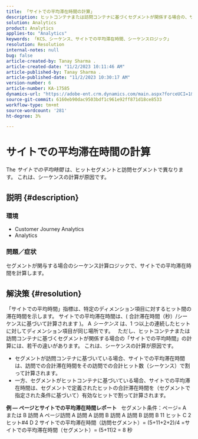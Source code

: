 ```yaml
---
title: 「サイトでの平均滞在時間の計算」
description: ヒットコンテナまたは訪問コンテナに基づくセグメントが関係する場合の、サイトでの平均時間の計算方法を説明します。
solution: Analytics
product: Analytics
applies-to: "Analytics"
keywords: 「KCS、シーケンス、サイトでの平均滞在時間、シーケンスロジック」
resolution: Resolution
internal-notes: null
bug: false
article-created-by: Tanay Sharma .
article-created-date: "11/2/2023 10:11:46 AM"
article-published-by: Tanay Sharma .
article-published-date: "11/2/2023 10:30:17 AM"
version-number: 6
article-number: KA-17585
dynamics-url: "https://adobe-ent.crm.dynamics.com/main.aspx?forceUCI=1&pagetype=entityrecord&etn=knowledgearticle&id=233d9035-6879-ee11-8179-6045bd006149"
source-git-commit: 6160eb90dac9503bdf1c961e92ff871d18ce8533
workflow-type: tm+mt
source-wordcount: '281'
ht-degree: 3%

---
```


# サイトでの平均滞在時間の計算


The *サイトでの平均時間* は、ヒットセグメントと訪問セグメントで異なります。 これは、シーケンスの計算が原因です。

## 説明 {#description}


### 環境

- Customer Journey Analytics
- Analytics




### 問題／症状

セグメントが関与する場合のシーケンス計算ロジックで、サイトでの平均滞在時間を計算します。


## 解決策 {#resolution}


「サイトでの平均時間」指標は、特定のディメンション項目に対するヒット間の滞在時間を示します。 サイトでの平均滞在時間は、( 合計滞在時間（秒）/シーケンスに基づいて計算されます )。 A *シーケンス* は、1 つ以上の連続したヒットに対してディメンション項目が同じ場所です。
 
ただし、ヒットコンテナまたは訪問コンテナに基づくセグメントが関係する場合の「サイトでの平均時間」の計算には、若干の違いがあります。 これは、シーケンスの計算が原因です。

- セグメントが訪問コンテナに基づいている場合、サイトでの平均滞在時間は、訪問での合計滞在時間をその訪問での合計ヒット数（シーケンス）で割って計算されます。
- 一方、セグメントがヒットコンテナに基づいている場合、サイトでの平均滞在時間は、セグメントで定義されたヒットの合計滞在時間を（セグメントで指定された条件に基づいて）有効なヒットで割って計算されます。


<b>例 — ページとサイトでの平均滞在時間レポート</b>
 
セグメント条件：ページ= A または B 訪問 A ページ訪問 A 訪問 A 訪問 B 訪問 A 訪問 B 訪問 B 11 ヒット C 2 ヒット#4 D 2 サイトでの平均滞在時間（訪問セグメント）= (5+11+2+2)/4 =サイトでの平均滞在時間（セグメント）= (5+11)2 = 8 秒
